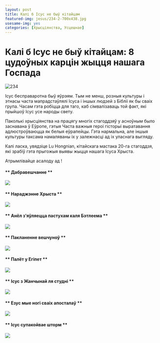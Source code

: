 ```yaml
---
layout: post
title: Калі б Ісус не быў кітайцам
featured-img: jesus/234-2-700x438.jpg
usesame-img: yes
categories: [Хрысціянства, Усцешнае]
---
```



# Калі б Ісус не быў кітайцам: 8 цудоўных карцін жыцця нашага Госпада



![](./jesus/234-2-700x438.jpg "234")


Ісус бесправаротна быў яўрэям. Тым не менш, розныя культуры і этнасы часта мапрадстаўлялі Ісуса і іншых людзей з Бібліі як бы сваіх
група. Часам гэта робіцца для таго, каб сімвалізаваць той факт, які прыйшоў Ісус
усе народы свету.

Паколькі хрысціянства на працягу многіх стагоддзяў у асноўным было заснавана ў Еўропе, гэтыя
Часта важныя героі гісторыі выратавання адлюстроўваюцца як
белыя еўрапейцы. Гэта нармальна, але іншыя культуры таксама намаляваны
іх у залежнасці ад іх уласнага выгляду.

Калі ласка, увядзіце Lu Hongnian, кітайскага мастака 20-га стагоддзя, які зрабіў гэта
прыгожыя выявы жыцця нашага Ісуса Хрыста.

Атрымлівайце асалоду ад \!


#### ** Дабравешчанне **

![](./jesus/2.jpg)

#### ** Нараджэнне Хрыста **

![](./jesus/1-2.jpg)

#### ** Анёл з'яўляецца пастухам каля Бэтлеема **

![](./jesus/3.jpg)

#### ** Пакланенне вешчуноў **

![](./jesus/4.jpg)

#### ** Палёт у Егіпет **

![](./jesus/5.jpg)

#### ** Ісус з Жанчынай ля студні **

![](./jesus/6.jpg)

#### ** Езус мые ногі сваіх апосталаў **

![](./jesus/7.jpg)

#### ** Ісус супакойвае шторм **

![](./jesus/8.jpg)
